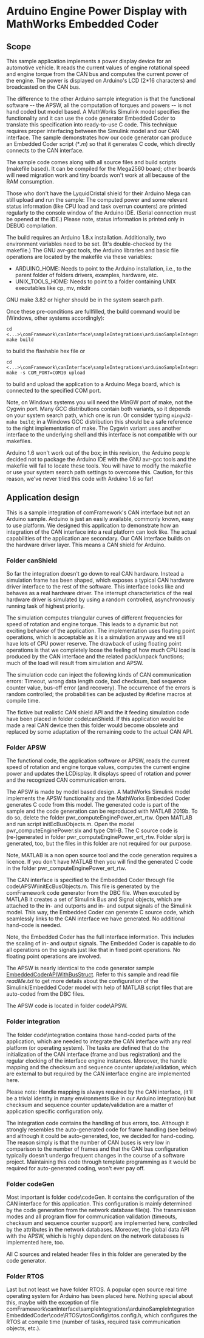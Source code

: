 Arduino Engine Power Display with MathWorks Embedded Coder
==========================================================

Scope
-----

This sample application implements a power display device for an
automotive vehicle. It reads the current values of engine rotational speed
and engine torque from the CAN bus and computes the current power of the
engine. The power is displayed on Arduino's LCD (2*16 characters) and
broadcasted on the CAN bus.

The difference to the other Arduino sample integration is that the
functional software -- the APSW, all the computation of torques and powers
-- is not hand coded but model based. A MathWorks Simulink model specifies
the functionality and it can use the code generator Embedded Coder to
translate this specification into ready-to-use C code. This technique
requires proper interfacing between the Simulink model and our CAN
interface. The sample demonstrates how our code generator can produce an
Embedded Coder script (*_.m_) so that it generates C code, which
directly connects to the CAN interface.

The sample code comes along with all source files and build scripts
(makefile based). It can be compiled for the Mega2560 board; other boards
will need migration work and tiny boards won't work at all because of the
RAM consumption.

Those who don't have the LyquidCristal shield for their Arduino Mega can
still upload and run the sample: The computed power and some relevant
status information (like CPU load and task overrun counters) are printed
regularly to the console window of the Arduino IDE. (Serial connection
must be opened at the IDE.) Please note, status information is printed
only in DEBUG compilation.

The build requires an Arduino 1.8.x installation. Additionally, two
environment variables need to be set. (It's double-checked by the
makefile.) The GNU avr-gcc tools, the Arduino libraries and basic file
operations are located by the makefile via these variables:

- ARDUINO_HOME: Needs to point to the Arduino installation, i.e., to
  the parent folder of folders drivers, examples, hardware, etc.
- UNIX_TOOLS_HOME: Needs to point to a folder containing UNIX
  executables like cp, mv, mkdir 

GNU make 3.82 or higher should be in the system search path.

Once these pre-conditions are fullfilled, the build command would be
(Windows, other systems accordingly):

~~~~~~~~~~~~~~~~~~~
cd <...>\comFramework\canInterface\sampleIntegrations\arduinoSampleIntegrationEmbeddedCoder
make build
~~~~~~~~~~~~~~~~~~~

to build the flashable hex file or 

~~~~~~~~~~~~~~~~~~~
cd <...>\comFramework\canInterface\sampleIntegrations\arduinoSampleIntegrationEmbeddedCoder
make -s COM_PORT=COM10 upload
~~~~~~~~~~~~~~~~~~~

to build and upload the application to a Arduino Mega board, which is
connected to the specified COM port.

Note, on Windows systems you will need the MinGW port of make, not the
Cygwin port. Many GCC distributions contain both variants, so it depends
on your system search path, which one is run. Or consider typing
`mingw32-make build`; in a Windows GCC distribution this should be a safe
reference to the right implementation of make. The Cygwin variant uses
another interface to the underlying shell and this interface is not
compatible with our makefiles.

Arduino 1.6 won't work out of the box; in this revision, the Arduino
people decided not to package the Arduino IDE with the GNU avr-gcc tools
and the makefile will fail to locate these tools. You will have to modify
the makefile or use your system search path settings to overcome this.
Caution, for this reason, we've never tried this code with Arduino 1.6 so
far!


Application design
------------------

This is a sample integration of comFramework's CAN interface but not an
Arduino sample. Arduino is just an easily available, commonly known, easy
to use platform. We designed this application to demonstrate how an
integration of the CAN interface into a real platform can look like. The
actual capabilities of the application are secondary. Our CAN interface
builds on the hardware driver layer. This means a CAN shield for Arduino.

### Folder canShield ###

So far the integration doesn't go down to real CAN hardware. Instead a
simulation frame has been shaped, which exposes a typical CAN hardware
driver interface to the rest of the software. This interface looks like
and behaves as a real hardware driver. The interrupt characteristics of
the real hardware driver is simulated by using a random controlled,
asynchronously running task of highest priority.

The simulation computes triangular curves of different frequencies for
speed of rotation and engine torque. This leads to a dynamic but not
exciting behavior of the application. The implementation uses floating
point operations, which is acceptable as it is a simulation anyway and we
still have lots of CPU power reserve. The drawback of using floating point
operations is that we completely loose the feeling of how much CPU load is
produced by the CAN interface and the related pack/unpack functions; much
of the load will result from simulation and APSW.

The simulation code can inject the following kinds of CAN communication
errors: Timeout, wrong data length code, bad checksum, bad sequence
counter value, bus-off error (and recovery). The occurrence of the errors is
random controlled; the probabilities can be adjusted by #define macros at
compile time.

The fictive but realistic CAN shield API and the it feeding simulation
code have been placed in folder code\\canShield. If this application would
be made a real CAN device then this folder would become obsolete and
replaced by some adaptation of the remaining code to the actual CAN API.

### Folder APSW ###

The functional code, the application software or APSW, reads the current
speed of rotation and engine torque values, computes the current engine
power and updates the LCDisplay. It displays speed of rotation and power
and the recognized CAN communication errors.

The APSW is made by model based design. A MathWorks Simulink model
implements the APSW functionality and the MathWorks Embedded Coder
generates C code from this model. The generated code is part of the sample
and the code generation can be reproduced with MATLAB 2019b. To do so,
delete the folder pwr\_computeEnginePower\_ert\_rtw. Open MATLAB and run
script initEcBusObjects.m. Open the model pwr\_computeEnginePower.slx and
type Ctrl-B. The C source code is (re-)generated in folder
pwr\_computeEnginePower\_ert\_rtw. Folder slprj is generated, too, but the
files in this folder are not required for our purpose.

Note, MATLAB is a non open source tool and the code generation requires a
licence. If you don't have MATLAB then you will find the generated C code
in the folder pwr\_computeEnginePower\_ert\_rtw.

The CAN interface is specified to the Embedded Coder through file
code\\APSW\\initEcBusObjects.m. This file is generated by the comFramework
code generator from the DBC file. When executed by MATLAB it creates a set
of Simulink Bus and Signal objects, which are attached to the in- and
outports and in- and output signals of the Simulink model. This way, the
Embedded Coder can generate C source code, which seamlessly links to the
CAN interface we have generated. No additional hand-code is needed.

Note, the Embedded Coder has the full interface information. This includes
the scaling of in- and output signals. The Embedded Coder is capable to do
all operations on the signals just like that in fixed point operations. No
floating point operations are involved.

The APSW is nearly identical to the code generator sample
[EmbeddedCoderAPIWithBusStruct](https://svn.code.sf.net/p/comframe/code/codeGenerator/trunk/samples/EmbeddedCoderAPIWithBusStruct "SVN Repo codeGenerator"). Refer to this sample and read file *readMe.txt*
to get more details about the configuration of the Simulink/Embedded Coder
model with help of MATLAB script files that are auto-coded from the DBC
files.

The APSW code is located in folder code\\APSW.

### Folder integration ###

The folder code\\integration contains those hand-coded parts of the
application, which are needed to integrate the CAN interface with any real
platform (or operating system). The tasks are defined that do the
initialization of the CAN interface (frame and bus registration) and the
regular clocking of the interface engine instances. Moreover, the handle
mapping and the checksum and sequence counter update/validation, which are
external to but required by the CAN interface engine are implemented here.

Please note: Handle mapping is always required by the CAN interface,
(it'll be a trivial identity in many environments like in our Arduino
integration) but checksum and sequence counter update/validation are a
matter of application specific configuration only.

The integration code contains the handling of bus errors, too. Although it
strongly resembles the auto-generated code for frame handling (see below)
and although it could be auto-generated, too, we decided for hand-coding.
The reason simply is that the number of CAN buses is very low in
comparison to the number of frames and that the CAN bus configuration
typically doesn't undergo frequent changes in the course of a software
project. Maintaining this code through template programming as it would be
required for auto-generated coding, won't ever pay off.

### Folder codeGen ###

Most important is folder code\\codeGen. It contains the configuration of
the CAN interface for this application. This configuration is mainly
determined by the code generation from the network database file(s). The
transmission modes and all program flow for communication validation
(timeouts, checksum and sequence counter support) are implemented here,
controlled by the attributes in the network databases. Moreover, the
global data API with the APSW, which is highly dependent on the network
databases is implemented here, too.

All C sources and related header files in this folder are generated by the
code generator.

### Folder RTOS ###

Last but not least we have folder RTOS. A popular open source real time
operating system for Arduino has been placed here. Nothing special about
this, maybe with the exception of file
comFramework\\canInterface\\sampleIntegrations\\arduinoSampleIntegrationEmbeddedCoder\\code\\RTOS\\rtosConfig\\rtos.config.h,
which configures the RTOS at compile time (number of tasks, required task
communication objects, etc.).
